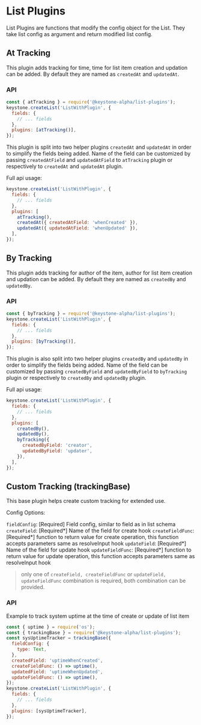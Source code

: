 <!--[meta]
section: packages
title: List Plugins
[meta]-->

# List Plugins

List Plugins are functions that modify the config object for the List. They take list config as argument and return modified list config.

## At Tracking

This plugin adds tracking for time, time for list item creation and updation can be added. By default they are named as `createdAt` and `updatedAt`.

### API

```js
const { atTracking } = require('@keystone-alpha/list-plugins');
keystone.createList('ListWithPlugin', {
  fields: {
    // ... fields
  },
  plugins: [atTracking()],
});
```

This plugin is split into two helper plugins `createdAt` and `updatedAt` in order to simplify the fields being added. Name of the field can be customized by passing `createdAtField` and `updatedAtField` to `atTracking` plugin or respectively to `createdAt` and `updatedAt` plugin.

Full api usage:

```js
keystone.createList('ListWithPlugin', {
  fields: {
    // ... fields
  },
  plugins: [
    atTracking(),
    createdAt({ createdAtField: 'whenCreated' }),
    updatedAt({ updatedAtField: 'whenUpdated' }),
  ],
});
```

## By Tracking

This plugin adds tracking for author of the item, author for list item creation and updation can be added. By default they are named as `createdBy` and `updatedBy`.

### API

```js
const { byTracking } = require('@keystone-alpha/list-plugins');
keystone.createList('ListWithPlugin', {
  fields: {
    // ... fields
  },
  plugins: [byTracking()],
});
```

This plugin is also split into two helper plugins `createdBy` and `updatedBy` in order to simplify the fields being added. Name of the field can be customized by passing `createdByField` and `updatedByField` to `byTracking` plugin or respectively to `createdBy` and `updatedBy` plugin.

Full api usage:

```js
keystone.createList('ListWithPlugin', {
  fields: {
    // ... fields
  },
  plugins: [
    createdBy(),
    updatedBy(),
    byTracking({
      createdByField: 'creator',
      updatedByField: 'updater',
    }),
  ],
});
```

## Custom Tracking (trackingBase)

This base plugin helps create custom tracking for extended use.

Config Options:

`fieldConfig`: [Required] Field config, similar to field as in list schema
`createField`: [Required*] Name of the field for create hook
`createFieldFunc`: [Required*] function to return value for create operation, this function accepts parameters same as resolveInput hook
`updateField`: [Required*] Name of the field for update hook
`updateFieldFunc`: [Required*] function to return value for update operation, this function accepts parameters same as resolveInput hook

> only one of `createField, createFieldFunc` or `updateField, updateFieldFunc` combination is required, both combination can be provided.

### API

Example to track system uptime at the time of create or update of list item

```js
const { uptime } = require('os');
const { trackingBase } = require('@keystone-alpha/list-plugins');
const sysUptimeTracker = trackingBase({
  fieldConfig: {
    type: Text,
  },
  createdField: 'uptimeWhenCreated',
  createFieldFunc: () => uptime(),
  updatedField: 'uptimeWhenUpdated',
  updateFieldFunc: () => uptime(),
});
keystone.createList('ListWithPlugin', {
  fields: {
    // ... fields
  },
  plugins: [sysUptimeTracker],
});
```
